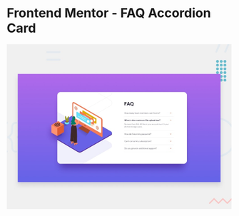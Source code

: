 # Frontend Mentor - FAQ Accordion Card

![Design preview for the FAQ Accordion Card coding challenge](./design/desktop-preview.jpg)

<!-- View the challenge [here]() -->
